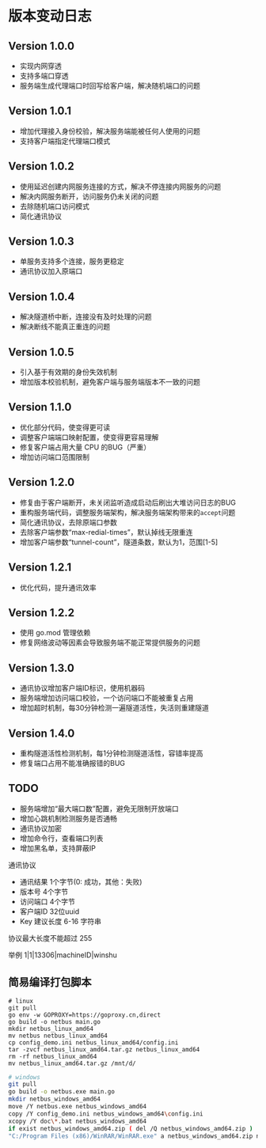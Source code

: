 # 版本变动日志

## Version 1.0.0

- 实现内网穿透
- 支持多端口穿透
- 服务端生成代理端口时回写给客户端，解决随机端口的问题

## Version 1.0.1
- 增加代理接入身份校验，解决服务端能被任何人使用的问题
- 支持客户端指定代理端口模式

## Version 1.0.2
- 使用延迟创建内网服务连接的方式，解决不停连接内网服务的问题
- 解决内网服务断开，访问服务仍未关闭的问题
- 去除随机端口访问模式
- 简化通讯协议

## Version 1.0.3
- 单服务支持多个连接，服务更稳定
- 通讯协议加入原端口

## Version 1.0.4
- 解决隧道桥中断，连接没有及时处理的问题
- 解决断线不能真正重连的问题

## Version 1.0.5
- 引入基于有效期的身份失效机制
- 增加版本校验机制，避免客户端与服务端版本不一致的问题

## Version 1.1.0
- 优化部分代码，使变得更可读
- 调整客户端端口映射配置，使变得更容易理解
- 修复客户端占用大量 CPU 的BUG（严重）
- 增加访问端口范围限制

## Version 1.2.0
- 修复由于客户端断开，未关闭监听造成启动后刷出大堆访问日志的BUG
- 重构服务端代码，调整服务端架构，解决服务端架构带来的`accept`问题
- 简化通讯协议，去除原端口参数
- 去除客户端参数“max-redial-times”，默认掉线无限重连
- 增加客户端参数“tunnel-count”，隧道条数，默认为1，范围\[1-5\]

## Version 1.2.1
- 优化代码，提升通讯效率

## Version 1.2.2
- 使用 go.mod 管理依赖
- 修复网络波动等因素会导致服务端不能正常提供服务的问题

## Version 1.3.0
- 通讯协议增加客户端ID标识，使用机器码
- 服务端增加访问端口校验，一个访问端口不能被重复占用
- 增加超时机制，每30分钟检测一遍隧道活性，失活则重建隧道

## Version 1.4.0
- 重构隧道活性检测机制，每1分钟检测隧道活性，容错率提高
- 修复端口占用不能准确报错的BUG


## TODO

- 服务端增加“最大端口数”配置，避免无限制开放端口
- 增加心跳机制检测服务是否通畅
- 通讯协议加密
- 增加命令行，查看端口列表
- 增加黑名单，支持屏蔽IP

通讯协议

- 通讯结果    1个字节(0: 成功，其他：失败)
- 版本号      4个字节
- 访问端口    4个字节
- 客户端ID    32位uuid
- Key        建议长度 6-16 字符串

协议最大长度不能超过 255

举例
1|1|13306|machineID|winshu

## 简易编译打包脚本

```shell script
# linux
git pull
go env -w GOPROXY=https://goproxy.cn,direct
go build -o netbus main.go
mkdir netbus_linux_amd64
mv netbus netbus_linux_amd64
cp config_demo.ini netbus_linux_amd64/config.ini
tar -zvcf netbus_linux_amd64.tar.gz netbus_linux_amd64
rm -rf netbus_linux_amd64
mv netbus_linux_amd64.tar.gz /mnt/d/

```

```bash
# windows
git pull
go build -o netbus.exe main.go
mkdir netbus_windows_amd64
move /Y netbus.exe netbus_windows_amd64
copy /Y config_demo.ini netbus_windows_amd64\config.ini
xcopy /Y doc\*.bat netbus_windows_amd64
if exist netbus_windows_amd64.zip ( del /Q netbus_windows_amd64.zip )
"C:/Program Files (x86)/WinRAR/WinRAR.exe" a netbus_windows_amd64.zip netbus_windows_amd64

```


